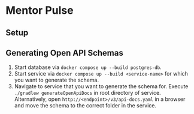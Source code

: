# Mentor Pulse

## Setup

## Generating Open API Schemas

1. Start database via `docker compose up --build postgres-db`.
2. Start service via `docker compose up --build <service-name>` for which you want to generate the schema.
3. Navigate to service that you want to generate the schema for. Execute `./gradlew generateOpenApiDocs` in root
   directory of service. Alternatively, open `http://<endpoint>/v3/api-docs.yaml` in a browser and move the schema to
   the correct folder in the service.

